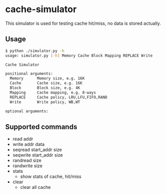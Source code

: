 # cache-simulator

This simulator is used for testing cache hit/miss, no data is stored actually.

## Usage
```bash
$ python ./simulator.py -h
usage: simulator.py [-h] Memory Cache Block Mapping REPLACE Write

Cache Simulator

positional arguments:
  Memory      Memory size, e.g. 16K
  Cache       Cache size, e.g. 16K
  Block       Block size, e.g. 4K
  Mapping     Cache mapping, e.g. 8-ways
  REPLACE     Cache policy, LRU,LFU,FIFO,RAND
  Write       Write policy, WB,WT

optional arguments:
```

## Supported commands

* read addr
* write addr data
* seqread start_addr size
* seqwrite start_addr size
* randread size
* randwrite size
* stats
  * show stats of cache, hit/miss
* clear
  * clear all cache

